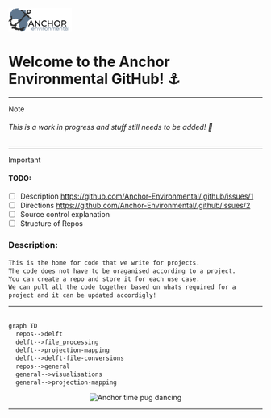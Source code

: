<head>
  <a href="https://anchorenvironmental.co.za/">
    <img width="25%" src="./Anchorlogo.svg" alt="Anchor Logo">
  </a>
</head>

<body>
  <p>
  <h1>
    <b>
    Welcome to the Anchor Environmental GitHub! ⚓
    </b>
  </h1>
</p> 
  
---
  
> [!NOTE]
> <h6><em>This is a work in progress and stuff still needs to be added! 🚧</em></h6>
---
> [!IMPORTANT]
> <h4>TODO: </h4>

 - [ ] Description https://github.com/Anchor-Environmental/.github/issues/1
 - [ ] Directions https://github.com/Anchor-Environmental/.github/issues/2
 - [ ] Source control explanation
 - [ ] Structure of Repos
       
<h3>Description:</h3>

    This is the home for code that we write for projects. 
    The code does not have to be oraganised according to a project. 
    You can create a repo and store it for each use case. 
    We can pull all the code together based on whats required for a project and it can be updated accordigly!
  
  ---

```mermaid

graph TD
  repos-->delft
  delft-->file_processing
  delft-->projection-mapping
  delft-->delft-file-conversions
  repos-->general
  general-->visualisations
  general-->projection-mapping

```
  
  <p align="center">
    <img width="15%" src="https://github.com/Anchor-Environmental/.github/assets/149476021/9979c3ac-7c9d-4c6e-87a5-bf9a1d4799a6" alt="Anchor time pug dancing">
  </p>

  ---

</body>

